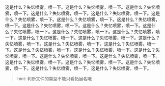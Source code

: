 这是什么？失忆喷雾，喷一下。这是什么？失忆喷雾，喷一下。这是什么？失忆喷雾，喷一下。这是什么？失忆喷雾，喷一下。这是什么？失忆喷雾，喷一下。这是什么？失忆喷雾，喷一下。这是什么？失忆喷雾，喷一下。这是什么？失忆喷雾，喷一下。这是什么？失忆喷雾，喷一下。这是什么？失忆喷雾，喷一下。这是什么？失忆喷雾，喷一下。这是什么？失忆喷雾，喷一下。这是什么？失忆喷雾，喷一下。这是什么？失忆喷雾，喷一下。这是什么？失忆喷雾，喷一下。这是什么？失忆喷雾，喷一下。这是什么？失忆喷雾，喷一下。这是什么？失忆喷雾，喷一下。这是什么？失忆喷雾，喷一下。这是什么？失忆喷雾，喷一下。这是什么？失忆喷雾，喷一下。这是什么？失忆喷雾，喷一下。这是什么？失忆喷雾，喷一下。这是什么？失忆喷雾，喷一下。这是什么？失忆喷雾，喷一下。这是什么？失忆喷雾，喷一下。这是什么？失忆喷雾，喷一下。这是什么？失忆喷雾，喷一下。

> hint: 判断文件的类型不能只看拓展名哦